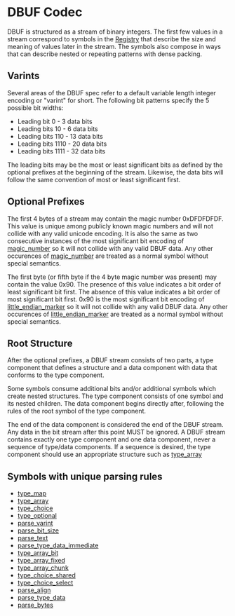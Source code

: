 # DBUF Codec

DBUF is structured as a stream of binary integers. The first few values in a stream correspond to symbols in the [Registry](./registry/README.md) that describe the size and meaning of values later in the stream. The symbols also compose in ways that can describe nested or repeating patterns with dense packing.

## Varints

Several areas of the DBUF spec refer to a default variable length integer encoding or "varint" for short. The following bit patterns specify the 5 possible bit widths:

- Leading bit 0 - 3 data bits
- Leading bits 10 - 6 data bits
- Leading bits 110 - 13 data bits
- Leading bits 1110 - 20 data bits
- Leading bits 1111 - 32 data bits


The leading bits may be the most or least significant bits as defined by the optional prefixes at the beginning of the stream. Likewise, the data bits will follow the same convention of most or least significant first.

## Optional Prefixes

The first 4 bytes of a stream may contain the magic number 0xDFDFDFDF. This value is unique among publicly known magic numbers and will not collide with any valid unicode encoding. It is also the same as two consecutive instances of the most significant bit encoding of [magic_number](./registry/specs/magic_number.md) so it will not collide with any valid DBUF data. Any other occurences of [magic_number](./registry/specs/magic_number.md) are treated as a normal symbol without special semantics.

The first byte (or fifth byte if the 4 byte magic number was present) may contain the value 0x90. The presence of this value indicates a bit order of least significant bit first. The absence of this value indicates a bit order of most significant bit first. 0x90 is the most significant bit encoding of [little_endian_marker](./registry/specs/little_endian_marker.md) so it will not collide with any valid DBUF data. Any other occurences of [little_endian_marker](./registry/specs/little_endian_marker.md) are treated as a normal symbol without special semantics.

## Root Structure

After the optional prefixes, a DBUF stream consists of two parts, a type component that defines a structure and a data component with data that conforms to the type component.

Some symbols consume additional bits and/or additional symbols which create nested structures. The type component consists of one symbol and its nested children. The data component begins directly after, following the rules of the root symbol of the type component.

The end of the data component is considered the end of the DBUF stream. Any data in the bit stream after this point MUST be ignored. A DBUF stream contains exactly one type component and one data component, never a sequence of type/data components. If a sequence is desired, the type component should use an appropriate structure such as [type_array](./registry/specs/type_array.md)

## Symbols with unique parsing rules

- [type_map](./registry/specs/type_map.md)
- [type_array](./registry/specs/type_array.md)
- [type_choice](./registry/specs/type_choice.md)
- [type_optional](./registry/specs/type_optional.md)
- [parse_varint](./registry/specs/parse_varint.md)
- [parse_bit_size](./registry/specs/parse_bit_size.md)
- [parse_text](./registry/specs/parse_text.md)
- [parse_type_data_immediate](./registry/specs/parse_type_data_immediate.md)
- [type_array_bit](./registry/specs/type_array_bit.md)
- [type_array_fixed](./registry/specs/type_array_fixed.md)
- [type_array_chunk](./registry/specs/type_array_chunk.md)
- [type_choice_shared](./registry/specs/type_choice_shared.md)
- [type_choice_select](./registry/specs/type_choice_select.md)
- [parse_align](./registry/specs/parse_align.md)
- [parse_type_data](./registry/specs/parse_type_data.md)
- [parse_bytes](./registry/specs/parse_bytes.md)
